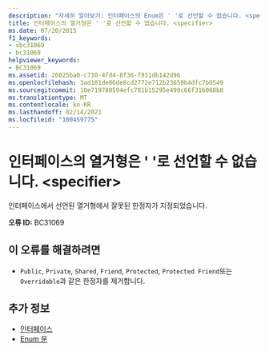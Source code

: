```yaml
---
description: "자세히 알아보기: 인터페이스의 Enum은 ' '로 선언할 수 없습니다. <specifier>"
title: 인터페이스의 열거형은 ' '로 선언할 수 없습니다. <specifier>
ms.date: 07/20/2015
f1_keywords:
- vbc31069
- bc31069
helpviewer_keywords:
- BC31069
ms.assetid: 26025ba0-c710-4fd4-8f36-f931db142d96
ms.openlocfilehash: 3ad181de06de8cd2772e712b23650b4dfc7b0549
ms.sourcegitcommit: 10e719780594efc781b15295e499c66f316068b8
ms.translationtype: MT
ms.contentlocale: ko-KR
ms.lasthandoff: 02/14/2021
ms.locfileid: "100459775"
---
```

# <a name="enum-in-an-interface-cannot-be-declared-specifier"></a>인터페이스의 열거형은 ' '로 선언할 수 없습니다. \<specifier>

인터페이스에서 선언된 열거형에서 잘못된 한정자가 지정되었습니다.  
  
 **오류 ID:** BC31069  
  
## <a name="to-correct-this-error"></a>이 오류를 해결하려면  
  
- `Public`, `Private`, `Shared`, `Friend`, `Protected`, `Protected Friend`또는 `Overridable`과 같은 한정자를 제거합니다.  
  
## <a name="see-also"></a>추가 정보

- [인터페이스](../programming-guide/language-features/interfaces/index.md)
- [Enum 문](../language-reference/statements/enum-statement.md)
